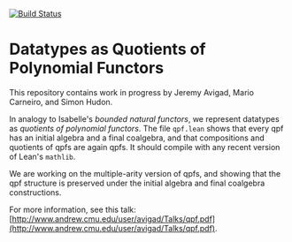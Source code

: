 [![Build Status](https://travis-ci.org/avigad/qpf.svg?branch=master)](https://travis-ci.org/avigad/qpf)

# Datatypes as Quotients of Polynomial Functors

This repository contains work in progress by Jeremy Avigad, Mario Carneiro, and Simon Hudon.

In analogy to Isabelle's *bounded natural functors*, we represent datatypes as *quotients of polynomial functors*. The file `qpf.lean` shows that every qpf has an initial algebra and a final coalgebra, and that compositions and quotients of qpfs are again qpfs. It should compile with any recent version of Lean's `mathlib`.

We are working on the multiple-arity version of qpfs, and showing that the qpf structure is preserved under the initial algebra and final coalgebra constructions.

For more information, see this talk: [http://www.andrew.cmu.edu/user/avigad/Talks/qpf.pdf](http://www.andrew.cmu.edu/user/avigad/Talks/qpf.pdf).
